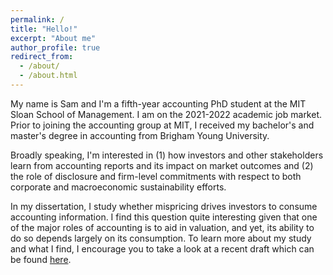 ```yaml
---
permalink: /
title: "Hello!"
excerpt: "About me"
author_profile: true
redirect_from: 
  - /about/
  - /about.html
---
```


My name is Sam and I'm a fifth-year accounting PhD student at the MIT Sloan School of Management. I am on the 2021-2022 academic job market. Prior to joining the accounting group at MIT, I received my bachelor's and master's degree in accounting from Brigham Young University.

<!-- I became interested in financial markets from a young age when an uncle of mine challenged me to create a fake investment portfolio on Investopedia. I imagine I was quite the sight to see - a 12-year old clicking through Yahoo! Finance financial data - however, since then, I have always been interested in understanding the usefulness of accounting information. -->

<!-- My research interests focus on the intersection between accounting and finance. In particular,  -->
<!-- My current work explores the usefulness of accounting information across various stakeholders and its impact on capital markets.  -->
<!-- Broadly speaking, I'm interested in understanding (1) how various stakeholders use accounting information and its impact on capital markets and (2) how corporate disclosures affect both traditional and non-traditional stakeholders. -->

Broadly speaking, I'm interested in (1) how investors and other stakeholders learn from accounting reports and its impact on market outcomes and (2) the role of disclosure and firm-level commitments with respect to both corporate and macroeconomic sustainability efforts. 

In my dissertation, I study whether mispricing drives investors to consume accounting information. I find this question quite interesting given that one of the major roles of accounting is to aid in valuation, and yet, its ability to do so depends largely on its consumption. To learn more about my study and what I find, I encourage you to take a look at a recent draft which can be found <a href="https://drive.google.com/file/d/1QtMngUXHwwz59vtjB0F0o2x9LzHYonaH/view?usp=sharing" target="_blank">here</a>.

<!-- My research interests center on the intersection between accounting and finance. I believe that my background in accounting has given me a as accounting researchers Specifically -->
